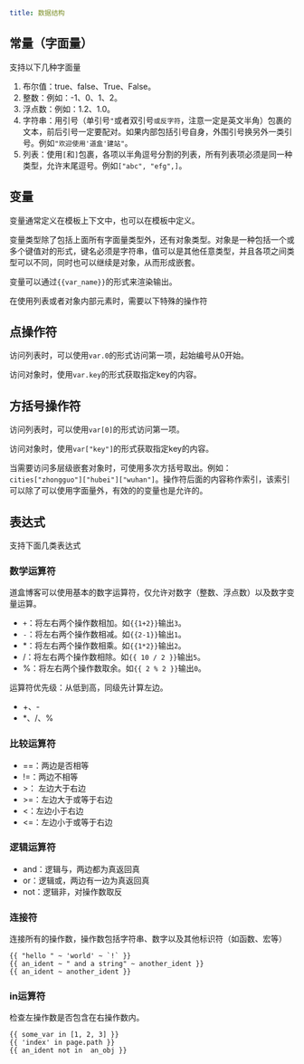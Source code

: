 ```yaml
title: 数据结构
```


## 常量（字面量）

支持以下几种字面量

1. 布尔值：true、false、True、False。
1. 整数：例如：-1、0、1、2。
1. 浮点数：例如：1.2、1.0。
1. 字符串：用引号（单引号`"`或者双引号```或反字符```，注意一定是英文半角）包裹的文本，前后引号一定要配对。如果内部包括引号自身，外围引号换另外一类引号。例如`"欢迎使用'道盒'建站"`。
1. 列表：使用`[`和`]`包裹，各项以半角逗号分割的列表，所有列表项必须是同一种类型，允许末尾逗号。例如`["abc", "efg",]`。

## 变量

变量通常定义在模板上下文中，也可以在模板中定义。

变量类型除了包括上面所有字面量类型外，还有对象类型。对象是一种包括一个或多个键值对的形式，键名必须是字符串，值可以是其他任意类型，并且各项之间类型可以不同，同时也可以继续是对象，从而形成嵌套。

变量可以通过`{{var_name}}`的形式来渲染输出。

在使用列表或者对象内部元素时，需要以下特殊的操作符

## 点操作符

访问列表时，可以使用`var.0`的形式访问第一项，起始编号从0开始。

访问对象时，使用`var.key`的形式获取指定key的内容。

## 方括号操作符

访问列表时，可以使用`var[0]`的形式访问第一项。

访问对象时，使用`var["key"]`的形式获取指定key的内容。

当需要访问多层级嵌套对象时，可使用多次方括号取出。例如：`cities["zhongguo"]["hubei"]["wuhan"]`。操作符后面的内容称作索引，该索引可以除了可以使用字面量外，有效的的变量也是允许的。

## 表达式

支持下面几类表达式

### 数学运算符

道盒博客可以使用基本的数字运算符，仅允许对数字（整数、浮点数）以及数字变量运算。

* `+`：将左右两个操作数相加。如`{{1+2}}`输出`3`。
* `-`：将左右两个操作数相减。如`{{2-1}}`输出`1`。
* *：将左右两个操作数相乘。如`{{1*2}}`输出`2`。
* /：将左右两个操作数相除。如`{{ 10 / 2 }}`输出`5`。
* %：将左右两个操作数取余。如`{{ 2 % 2 }}`输出`0`。

运算符优先级：从低到高，同级先计算左边。

* +、-
* *、/、%

### 比较运算符

* ==：两边是否相等
* !=：两边不相等
* &gt;： 左边大于右边
* &gt;=：左边大于或等于右边
* <：左边小于右边
* <=：左边小于或等于右边

### 逻辑运算符

* and：逻辑与，两边都为真返回真
* or：逻辑或，两边有一边为真返回真
* not：逻辑非，对操作数取反

### 连接符

连接所有的操作数，操作数包括字符串、数字以及其他标识符（如函数、宏等）

```jinja2
{{ "hello " ~ 'world' ~ `!` }}
{{ an_ident ~ " and a string" ~ another_ident }}
{{ an_ident ~ another_ident }}
```

### in运算符

检查左操作数是否包含在右操作数内。

```jinja2
{{ some_var in [1, 2, 3] }}
{{ 'index' in page.path }}
{{ an_ident not in  an_obj }}
```




